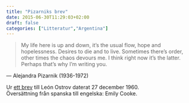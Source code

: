 ```yaml
---
title: "Pizarniks brev"
date: 2015-06-30T11:29:03+02:00
draft: false
categories: ["Litteratur","Argentina"]
---
```


> My life here is up and down, it’s the usual flow, hope and hopelessness. Desires to die and to live. Sometimes there’s order, other times the chaos devours me. I think right now it’s the latter. Perhaps that’s why I’m writing you.

— Alejandra Pizarnik (1936-1972)

Ur [ett brev](https://archive.fo/fBpqd) till León Ostrov daterat 27 december 1960. <br> Översättning från spanska till engelska: Emily Cooke.
